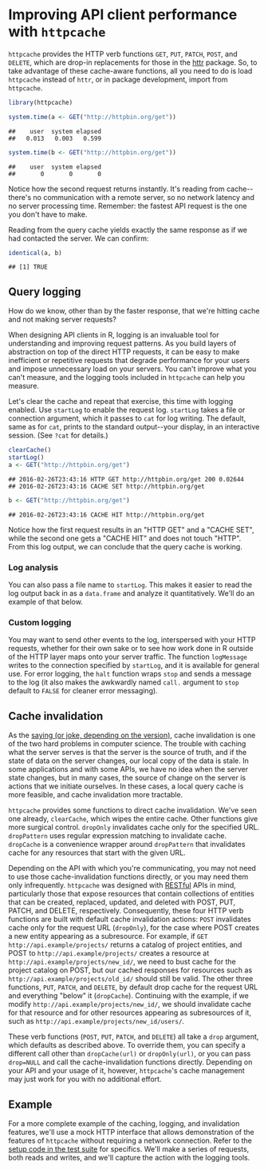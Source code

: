 <!--
%\VignetteEngine{knitr::knitr}
%\VignetteIndexEntry{Improving API client performance with httpcache}
-->

# Improving API client performance with `httpcache`

`httpcache` provides the
HTTP verb functions `GET`, `PUT`, `PATCH`, `POST`, and `DELETE`, which are drop-in
replacements for those in the [httr](https://github.com/hadley/httr) package. So, to take advantage of these cache-aware functions, all you need to do is load `httpcache` instead of `httr`, or in package development, import from `httpcache`.


```r
library(httpcache)
```





```r
system.time(a <- GET("http://httpbin.org/get"))
```

```
##    user  system elapsed
##   0.013   0.003   0.599
```

```r
system.time(b <- GET("http://httpbin.org/get"))
```

```
##    user  system elapsed
##       0       0       0
```

Notice how the second request returns instantly. It's reading from cache--there's no communication with a remote server, so no network latency and no server processing time. Remember: the fastest API request is the one you don't have to make.

Reading from the query cache yields exactly the same response as if we had contacted the server. We can confirm:


```r
identical(a, b)
```

```
## [1] TRUE
```

## Query logging

How do we know, other than by the faster response, that we're hitting cache and not making server requests?

When designing API clients in R, logging is an invaluable tool for understanding and improving request patterns. As you build layers of abstraction on top of the direct HTTP requests, it can be easy to make inefficient or repetitive requests that degrade performance for your users and impose unnecessary load on your servers. You can't improve what you can't measure, and the logging tools included in `httpcache` can help you measure.

Let's clear the cache and repeat that exercise, this time with logging enabled. Use `startLog` to enable the request log. `startLog` takes a file or connection argument, which it passes to `cat` for log writing. The default, same as for `cat`, prints to the standard output--your display, in an interactive session. (See `?cat` for details.)


```r
clearCache()
startLog()
a <- GET("http://httpbin.org/get")
```

```
## 2016-02-26T23:43:16 HTTP GET http://httpbin.org/get 200 0.02644
## 2016-02-26T23:43:16 CACHE SET http://httpbin.org/get
```

```r
b <- GET("http://httpbin.org/get")
```

```
## 2016-02-26T23:43:16 CACHE HIT http://httpbin.org/get
```

Notice how the first request results in an "HTTP GET" and a "CACHE SET", while the second one gets a "CACHE HIT" and does not touch "HTTP". From this log output, we can conclude that the query cache is working.

### Log analysis

You can also pass a file name to `startLog`. This makes it easier to read the log output back in as a `data.frame` and analyze it quantitatively. We'll do an example of that below.

### Custom logging

You may want to send other events to the log, interspersed with your HTTP requests, whether for their own sake or to see how work done in R outside of the HTTP layer maps onto your server traffic. The function `logMessage` writes to the connection specified by `startLog`, and it is available for general use. For error logging, the `halt` function wraps `stop` and sends a message to the log (it also makes the awkwardly named `call.` argument to `stop` default to `FALSE` for cleaner error messaging).

## Cache invalidation

As the [saying (or joke, depending on the version)](https://martinfowler.com/bliki/TwoHardThings.md), cache invalidation is one of the two hard problems in computer science. The trouble with caching what the server serves is that the server is the source of truth, and if the state of data on the server changes, our local copy of the data is stale. In some applications and with some APIs, we have no idea when the server state changes, but in many cases, the source of change on the server is actions that we initiate ourselves. In these cases, a local query cache is more feasible, and cache invalidation more tractable.

`httpcache` provides some functions to direct cache invalidation. We've seen one already, `clearCache`, which wipes the entire cache. Other functions give more surgical control. `dropOnly`
invalidates cache only for the specified URL. `dropPattern` uses
regular expression matching to invalidate cache. `dropCache` is a
convenience wrapper around `dropPattern` that invalidates cache for
any resources that start with the given URL.

Depending on the API with which you're communicating, you may not need to use those cache-invalidation functions directly, or you may need them only infrequently. `httpcache` was designed with [RESTful](https://en.wikipedia.org/wiki/Representational_state_transfer) APIs in mind, particularly those that expose resources that contain collections of entities that can be created, replaced, updated, and deleted with POST, PUT, PATCH, and DELETE, respectively. Consequently, these four HTTP verb functions are built with default cache invalidation actions: `POST` invalidates cache only for the request URL (`dropOnly`), for the case where POST creates a new entity appearing as a subresource. For example, if `GET http://api.example/projects/` returns a catalog of project entities, and POST to `http://api.example/projects/` creates a resource at `http://api.example/projects/new_id/`, we need to bust cache for the project catalog on POST, but our cached responses for resources such as  `http://api.example/projects/old_id/` should still be valid. The other three functions, `PUT`, `PATCH`, and `DELETE`, by default drop cache for the request URL and everything "below" it (`dropCache`). Continuing with the example, if we modify `http://api.example/projects/new_id/`, we should invalidate cache for that resource and for other resources appearing as subresources of it, such as `http://api.example/projects/new_id/users/`.

These verb functions (`POST`, `PUT`, `PATCH`, and `DELETE`) all take a `drop` argument, which defaults as described above. To override them, you can specify a different call other than `dropCache(url)` or `dropOnly(url)`, or you can pass `drop=NULL` and call the cache-invalidation functions directly. Depending on your API and your usage of it, however, `httpcache`'s cache management may just work for you with no additional effort.

## Example

For a more complete example of the caching, logging, and invalidation features, we'll use a mock HTTP interface that allows demonstration of the features of `httpcache` without requiring a network connection. Refer to the [setup code in the test suite](http://github.com/nealrichardson/httpcache/blob/master/tests/testthat/helper-mocks.R) for specifics. We'll make a series of requests, both reads and writes, and we'll capture the action with the logging tools.
<!-- do requests. look at log. show cache invalidation. then show reading without internet -->
